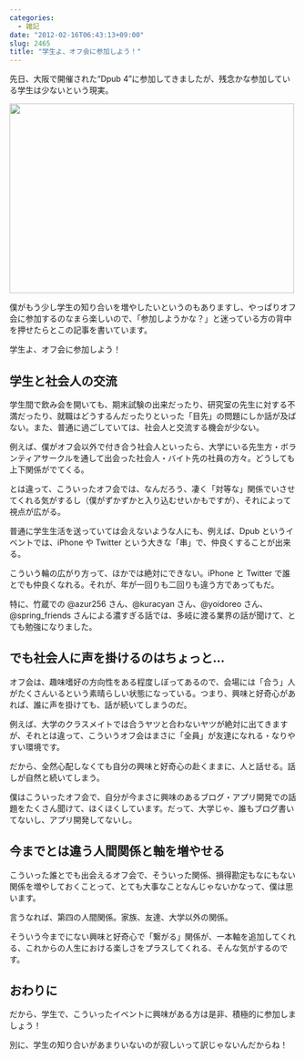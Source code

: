 ```yaml
---
categories:
  - 雑記
date: "2012-02-16T06:43:13+09:00"
slug: 2465
title: "学生よ、オフ会に参加しよう！"
---
```


先日、大阪で開催された“Dpub 4”に参加してきましたが、残念かな参加している学生は少ないという現実。

<img alt="" src="/images/2012/02/2465_1.jpg" width="500" height="333">

僕がもう少し学生の知り合いを増やしたいというのもありますし、やっぱりオフ会に参加するのなまら楽しいので、「参加しようかな？」と迷っている方の背中を押せたらとこの記事を書いています。

学生よ、オフ会に参加しよう！

## 学生と社会人の交流

学生間で飲み会を開いても、期末試験の出来だったり、研究室の先生に対する不満だったり、就職はどうするんだったりといった「目先」の問題にしか話が及ばない。また、普通に過ごしていては、社会人と交流する機会が少ない。

例えば、僕がオフ会以外で付き合う社会人といったら、大学にいる先生方・ボランティアサークルを通して出会った社会人・バイト先の社員の方々。どうしても上下関係がでてくる。

とは違って、こういったオフ会では、なんだろう、凄く「対等な」関係でいさせてくれる気がするし（僕がずかずかと入り込むせいかもですが）、それによって視点が広がる。

普通に学生生活を送っていては会えないような人にも、例えば、Dpub というイベントでは、iPhone や Twitter という大きな「串」で、仲良くすることが出来る。

こういう輪の広がり方って、ほかでは絶対にできない。iPhone と Twitter で誰とでも仲良くなれる。それが、年が一回りも二回りも違う方であってもだ。

特に、竹蔵での @azur256 さん、@kuracyan さん、@yoidoreo さん、@spring_friends さんによる濃すぎる話では、多岐に渡る業界の話が聞けて、とても勉強になりました。

## でも社会人に声を掛けるのはちょっと...

オフ会は、趣味嗜好の方向性をある程度しぼってあるので、会場には「合う」人がたくさんいるという素晴らしい状態になっている。つまり、興味と好奇心があれば、誰に声を掛けても、話が続いてしまうのだ。

例えば、大学のクラスメイトでは合うヤツと合わないヤツが絶対に出てきますが、それとは違って、こういうオフ会はまさに「全員」が友達になれる・なりやすい環境です。

だから、全然心配しなくても自分の興味と好奇心の赴くままに、人と話せる。話しが自然と続いてしまう。

僕はこういったオフ会で、自分が今まさに興味のあるブログ・アプリ開発での話題をたくさん聞けて、ほくほくしています。だって、大学じゃ、誰もブログ書いてないし、アプリ開発してないし。

## 今までとは違う人間関係と軸を増やせる

こういった誰とでも出会えるオフ会で、そういった関係、損得勘定もなにもない関係を増やしておくことって、とても大事なことなんじゃないかなって、僕は思います。

言うなれば、第四の人間関係。家族、友達、大学以外の関係。

そういう今までにない興味と好奇心で「繋がる」関係が、一本軸を追加してくれる、これからの人生における楽しさをプラスしてくれる、そんな気がするのです。

## おわりに

だから、学生で、こういったイベントに興味がある方は是非、積極的に参加しましょう！

別に、学生の知り合いがあまりいないのが寂しいって訳じゃないんだからね！
